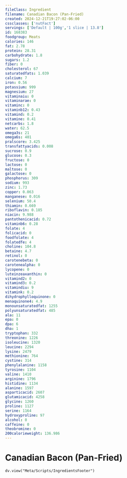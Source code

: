 ```yaml
---
fileClass: Ingredient
filename: Canadian Bacon (Pan-Fried)
created: 2024-12-21T19:27:02-06:00
cssclasses: ['nutFact']
servings: ['Default | 100g','1 slice | 13.8']
id: 168383
foodgroup: Meats
calories: 146
fat: 2.78
protein: 28.31
carbohydrate: 1.8
sugars: 1.2
fiber: 0
cholesterol: 67
saturatedfats: 1.039
calcium: 7
iron: 0.56
potassium: 999
magnesium: 27
vitaminaiu: 0
vitaminarae: 0
vitaminc: 0
vitaminb12: 0.43
vitamind: 0.2
vitamine: 0.41
netcarbs: 1.8
water: 62.5
omega3s: 21
omega6s: 401
pralscore: 3.425
transfattyacids: 0.008
sucrose: 0.9
glucose: 0.3
fructose: 0
lactose: 0
maltose: 0
galactose: 0
phosphorus: 309
sodium: 993
zinc: 1.73
copper: 0.063
manganese: 0.016
selenium: 50.4
thiamin: 0.669
riboflavin: 0.185
niacin: 9.988
pantothenicacid: 0.72
vitaminb6: 0.28
folate: 4
folicacid: 0
foodfolate: 4
folatedfe: 4
choline: 104.8
betaine: 4.7
retinol: 0
carotenebeta: 0
carotenealpha: 0
lycopene: 0
luteinzeaxanthin: 0
vitamind2: 0
vitamind3: 0.2
vitamindiu: 9
vitamink: 0.2
dihydrophylloquinone: 0
menaquinone4: 4.9
monounsaturatedfat: 1255
polyunsaturatedfat: 485
ala: 11
epa: 0
dpa: 6
dha: 1
tryptophan: 332
threonine: 1226
isoleucine: 1320
leucine: 2294
lysine: 2479
methionine: 764
cystine: 314
phenylalanine: 1158
tyrosine: 1104
valine: 1410
arginine: 1796
histidine: 1134
alanine: 1597
asparticacid: 2607
glutamicacid: 4258
glycine: 1260
proline: 1127
serine: 1164
hydroxyproline: 97
alcohol: 0
caffeine: 0
theobromine: 0
200calorieweight: 136.986
---
```


# Canadian Bacon (Pan-Fried)

```dataviewjs
dv.view("Meta/Scripts/IngredientsFooter")
```